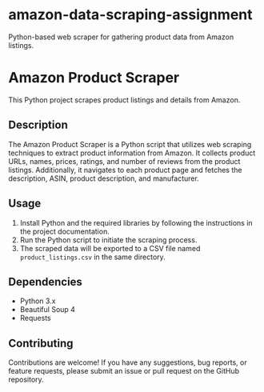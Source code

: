# amazon-data-scraping-assignment
Python-based web scraper for gathering product data from Amazon listings.

# Amazon Product Scraper
This Python project scrapes product listings and details from Amazon.

## Description
The Amazon Product Scraper is a Python script that utilizes web scraping techniques to extract product information from Amazon. It collects product URLs, names, prices, ratings, and number of reviews from the product listings. Additionally, it navigates to each product page and fetches the description, ASIN, product description, and manufacturer.

## Usage
1. Install Python and the required libraries by following the instructions in the project documentation.
2. Run the Python script to initiate the scraping process.
3. The scraped data will be exported to a CSV file named `product_listings.csv` in the same directory.

## Dependencies
- Python 3.x
- Beautiful Soup 4
- Requests
  
## Contributing
Contributions are welcome! If you have any suggestions, bug reports, or feature requests, please submit an issue or pull request on the GitHub repository.
